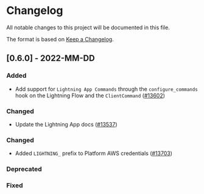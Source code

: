 # Changelog

All notable changes to this project will be documented in this file.

The format is based on [Keep a Changelog](http://keepachangelog.com/en/1.0.0/).

## [0.6.0] - 2022-MM-DD

### Added

- Add support for `Lightning App Commands` through the `configure_commands` hook on the Lightning Flow and the `ClientCommand`  ([#13602](https://github.com/PyTorchLightning/pytorch-lightning/pull/13602))

### Changed

- Update the Lightning App docs ([#13537](https://github.com/PyTorchLightning/pytorch-lightning/pull/13537))

### Changed

- Added `LIGHTNING_` prefix to Platform AWS credentials ([#13703](https://github.com/Lightning-AI/lightning/pull/13703))

### Deprecated

### Fixed
